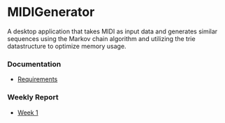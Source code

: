 # MIDIGenerator

A desktop application that takes MIDI as input data and generates similar sequences using the Markov chain algorithm and utilizing the trie datastructure to optimize memory usage.

### Documentation
+ [Requirements](https://github.com/niilolehtonen/MIDIGenerator/blob/main/docs/requirements.md)

### Weekly Report
+ [Week 1](https://github.com/niilolehtonen/MIDIGenerator/blob/main/docs/weekly%20reports/week1.md)
